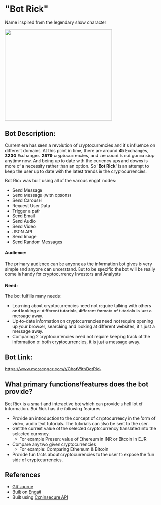 # "Bot Rick"
Name inspired from the legendary show character

<img src="https://media.giphy.com/media/9zXWAIcr6jycE/giphy.gif" width="350" height="300">

## Bot Description:

Current era has seen a revolution of cryptocurrencies and it's influence on different domains. At this point in time, there are around **45** Exchanges, **2230** Exchanges, **2879** cryptocurrencies,  and the count is not gonna stop anytime now. And being up to date with the currency ups and downs is more of a necessity rather than an option. So '**Bot Rick**' is an attempt to keep the user up to date with the latest trends in the cryptocurrencies.

Bot Rick was built using all of the various engati nodes:
- Send Message
- Send Message (with options)
- Send Carousel
- Request User Data
- Trigger a path
- Send Email
- Send Audio
- Send Video
- JSON API
- Send Image
- Send Random Messages

#### Audience:
The primary audience can be anyone as the information bot gives is very simple and anyone can understand. But to be specific the bot will be really come in handy for cryptocurrency Investors and Analysts.

#### Need:
The bot fulfills many needs:
 - Learning about cryptocurrencies need not require talking with others and looking at different tutorials, different formats of tutorials is just a message away.
 - Up-to-date information on cryptocurrencies need not require opening up your browser, searching and looking at different websites, it's just a message away.
 - Comparing 2 cryptocurrencies need not require keeping track of the information of both cryptocurrencies, it is just a message away.

## Bot Link:
https://www.messenger.com/t/ChatWithBotRick

## What primary functions/features does the bot provide?
Bot Rick is a smart and interactive bot which can provide a hell lot of information. Bot Rick has the following features:
- Provide an introduction to the concept of cryptocurrency in the form of video, audio text tutorials. The tutorials can also be sent to the user.
- Get the current value of the selected cryptocurrency translated into the selected currency.
    - For example Present value of Ethereum in INR or Bitcoin in EUR
- Compare any two given cryptocurrencies
    - For example: Comparing Ethereum & Bitcoin
- Provide fun facts about cryptocurrencies to the user to expose the fun side of cryptocurrencies.

## References
- [Gif source](https://media.giphy.com/media/9zXWAIcr6jycE/giphy.gif)
- Built on [Engati](http://engati.com/)
- Built using [Coninsecure API](https://api.coinsecure.in/v1)
